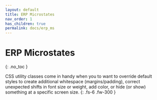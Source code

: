 ```yaml
---
layout: default
title: ERP Microstates
nav_order: 1
has_children: true
permalink: docs/erp_ms
---
```


# ERP Microstates
{: .no_toc }

CSS utility classes come in handy when you to want to override default styles to create additional whitespace (margins/padding), correct unexpected shifts in font size or weight, add color, or hide (or show) something at a specific screen size.
{: .fs-6 .fw-300 }